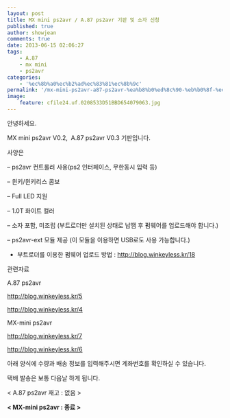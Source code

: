 ```yaml
---
layout: post
title: MX mini ps2avr / A.87 ps2avr 기판 및 소자 신청
published: true
author: showjean
comments: true
date: 2013-06-15 02:06:27
tags:
    - A.87
    - mx mini
    - ps2avr
categories:
    - '%ec%8b%a0%ec%b2%ad%ec%83%81%ec%8b%9c'
permalink: '/mx-mini-ps2avr-a87-ps2avr-%ea%b8%b0%ed%8c%90-%eb%b0%8f-%ec%86%8c%ec%9e%90-%ec%8b%a0%ec%b2%ad'
image:
    feature: cfile24.uf.0208533D51BBD654079063.jpg
---
```

안녕하세요.





MX mini ps2avr V0.2, &nbsp;A.87 ps2avr V0.3 기판입니다.





사양은&nbsp;



&#8211; ps2avr 컨트롤러 사용(ps2 인터페이스, 무한동시 입력 등)



&#8211; 윈키/윈키리스 콤보



&#8211; Full LED 지원



&#8211; 1.0T 화이트 컬러



&#8211; 소자 포함, 미조립 (부트로더만 설치된 상태로 납땜 후 펌웨어를 업로드해야 합니다.)



&#8211; ps2avr-ext 모듈 제공 (이 모듈을 이용하면 USB로도 사용 가능합니다.)



* 부트로더를 이용한 펌웨어 업로드 방법 : http://blog.winkeyless.kr/18





관련자료



A.87 ps2avr



http://blog.winkeyless.kr/5



http://blog.winkeyless.kr/4







MX-mini ps2avr



http://blog.winkeyless.kr/7



http://blog.winkeyless.kr/6











아래 양식에 수량과 배송 정보를 입력해주시면 계좌번호를 확인하실 수 있습니다.



택배 발송은 보통 다음날 하게 됩니다.&nbsp;








  












  









  < A.87 ps2avr 재고 : 없음&nbsp;>&nbsp;





**< MX-mini ps2avr : 종료 >**&nbsp;